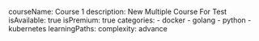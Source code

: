 courseName: Course 1
description: New Multiple Course For Test
isAvailable: true
isPremium: true
categories: 
    - docker
    - golang
    - python
    - kubernetes
learningPaths: 
complexity: advance
